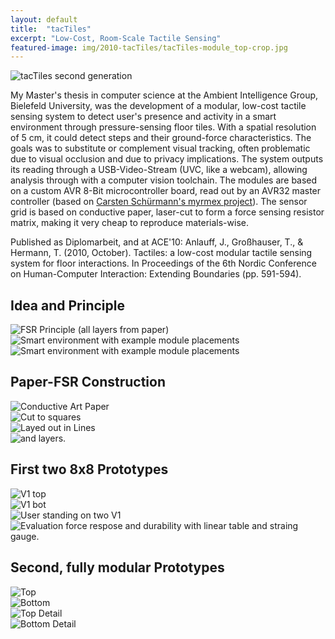 ```yaml
---
layout: default
title:  "tacTiles"
excerpt: "Low-Cost, Room-Scale Tactile Sensing"
featured-image: img/2010-tacTiles/tacTiles-module_top-crop.jpg
---
```


<div class="12u$"><span class="image fit"><img src="img/2009-tacTiles/tacTiles-module_top-crop.jpg" alt="tacTiles second generation" /></span></div>

My Master's thesis in computer science at the Ambient Intelligence Group, Bielefeld University, was the development of a modular, low-cost tactile sensing system to detect user's presence and activity in a smart environment through pressure-sensing floor tiles. With a spatial resolution of 5 cm, it could detect steps and their ground-force characteristics. The goals was to substitute or complement visual tracking, often problematic due to visual occlusion and due to privacy implications. The system outputs its reading through a USB-Video-Stream (UVC, like a webcam), allowing analysis through with a computer vision toolchain. The modules are based on a custom AVR 8-Bit microcontroller board, read out by an AVR32 master controller (based on [Carsten Schürmann's myrmex project](https://pub.uni-bielefeld.de/record/2711704)). The sensor grid is based on conductive paper, laser-cut to form a force sensing resistor matrix, making it very cheap to reproduce materials-wise.

Published as Diplomarbeit, and at ACE'10: Anlauff, J., Großhauser, T., & Hermann, T. (2010, October). Tactiles: a low-cost modular tactile sensing system for floor interactions. In Proceedings of the 6th Nordic Conference on Human-Computer Interaction: Extending Boundaries (pp. 591-594).

<h2>Idea and Principle</h2>
<div class="4u"><span class="image fit"><img src="img/2009-tacTiles/paperFSR.png" alt="FSR Principle (all layers from paper)" /></span></div>
<div class="4u"><span class="image fit"><img src="img/2009-tacTiles/amilab.png" alt="Smart environment with example module placements" /></span></div>
<div class="4u$"><span class="image fit"><img src="img/2009-tacTiles/feet_dark.png" alt="Smart environment with example module placements" /></span></div>

<h2>Paper-FSR Construction</h2>
<div class="3u"><span class="image fit"><img src="img/2009-tacTiles/tacTiles_paper.jpg" alt="Conductive Art Paper" /></span></div>
<div class="3u"><span class="image fit"><img src="img/2009-tacTiles/tacTiles_squares.jpg" alt="Cut to squares" /></span></div>
<div class="3u"><span class="image fit"><img src="img/2009-tacTiles/tacTiles_line.jpg" alt="Layed out in Lines" /></span></div>
<div class="3u$"><span class="image fit"><img src="img/2009-tacTiles/tacTiles_layers.jpg" alt="and layers." /></span></div>

<h2>First two 8x8 Prototypes</h2>
<div class="3u"><span class="image fit"><img src="img/2009-tacTiles/tacTiles_v1_top.jpg" alt="V1 top" /></span></div>
<div class="3u"><span class="image fit"><img src="img/2009-tacTiles/tacTiles_v1_bot.jpg" alt="V1 bot" /></span></div>
<div class="3u"><span class="image fit"><img src="img/2009-tacTiles/tacTiles_v1_standing.jpg" alt="User standing on two V1" /></span></div>
<div class="3u$"><span class="image fit"><img src="img/2009-tacTiles/tacTiles_v1_eval.jpg" alt="Evaluation force respose and durability with linear table and straing gauge." /></span></div>

<h2>Second, fully modular Prototypes</h2>
<div class="3u"><span class="image fit"><img src="img/2009-tacTiles/tacTiles-module_top-crop.jpg" alt="Top" /></span></div>
<div class="3u"><span class="image fit"><img src="img/2009-tacTiles/tacTiles_v2_top_detail.jpg" alt="Bottom" /></span></div>
<div class="3u"><span class="image fit"><img src="img/2009-tacTiles/tacTiles-module_bot-crop.jpg" alt="Top Detail" /></span></div>
<div class="3u$"><span class="image fit"><img src="img/2009-tacTiles/tacTiles_v2_bot_detail.jpg" alt="Bottom Detail" /></span></div>
